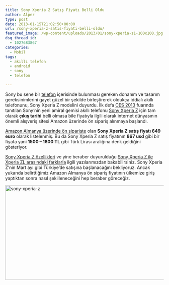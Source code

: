 ```yaml
---
title: Sony Xperia Z Satış Fiyatı Belli Oldu
author: Alper
type: post
date: 2013-01-15T21:02:50+00:00
url: /sony-xperia-z-satis-fiyati-belli-oldu/
featured_image: /wp-content/uploads/2013/01/sony-xperia-z1-100x100.jpg
dsq_thread_id:
  - 1027683867
categories:
  - Mobil
tags:
  - akıllı telefon
  - android
  - sony
  - telefon

---
```

Sony bu sene bir [telefon][1] içerisinde bulunması gereken donanım ve tasarım gereksinimlerini gayet güzel bir şekilde birleştirerek oldukça iddialı akıllı telefonunu, Sony Xperia Z modelini duyurdu. İlk defa [CES 2013][2] fuarında tanıtılan Sony&#8217;nin yeni amiral gemisi akıllı telefonu [Sony Xperia Z][3] için tam olarak **çıkış tarihi** belli olmasa bile fiyatıyla ilgili olarak internet dünyasının önemli alışveriş sitesi Amazon üzerinde ön sipariş alınmaya başlandı.

<a href="https://www.amazon.de/Sony-Smartphone-Touchscreen-Quadcore-Megapixel/dp/B00AXSXDFI" target="_blank">Amazon Almanya üzerinde ön siparişte</a> olan **Sony Xperia Z satış fiyatı 649 euro** olarak listelenmiş. Bu da Sony Xperia Z satış fiyatının **867 usd** gibi bir fiyata yani **1500 &#8211; 1600 TL** gibi Türk Lirası aralığına denk geldiğini gösteriyor.

[Sony Xperia Z özellikleri][4] ve yine beraber duyurulduğu [Sony Xperia Z ile Xperia ZL arasındaki farklarla][5] ilgili yazılarımızdan bakabilirsiniz. Sony Xperia Z&#8217;nin Mart ayı gibi Türkiye&#8217;de satışına başlanacağını bekliyoruz. Ancak yukarıda belirttiğimiz Amazon Almanya ön sipariş fiyatının ülkemize giriş yaptıktan sonra nasıl şekilleneceğini hep beraber göreceğiz.

<img class="aligncenter size-full wp-image-10948" alt="sony-xperia-z" src="https://www.murekkep.org/wp-content/uploads/2013/01/sony-xperia-z1.jpg" width="600" height="300" srcset="https://www.murekkep.org/wp-content/uploads/2013/01/sony-xperia-z1.jpg 600w, https://www.murekkep.org/wp-content/uploads/2013/01/sony-xperia-z1-400x200.jpg 400w, https://www.murekkep.org/wp-content/uploads/2013/01/sony-xperia-z1-50x25.jpg 50w, https://www.murekkep.org/wp-content/uploads/2013/01/sony-xperia-z1-125x62.jpg 125w, https://www.murekkep.org/wp-content/uploads/2013/01/sony-xperia-z1-300x150.jpg 300w, https://www.murekkep.org/wp-content/uploads/2013/01/sony-xperia-z1-580x290.jpg 580w" sizes="(max-width: 600px) 100vw, 600px" />

 [1]: https://www.murekkep.org/telefon "telefon"
 [2]: https://www.murekkep.org/ces-2013-etkinliginde-duyurulan-dijital-ve-aynasiz-kameralar-10821
 [3]: https://www.murekkep.org/telefon/sony-xperia-z "Sony Xperia Z"
 [4]: https://www.murekkep.org/sony-xperia-z-ozelliklerine-hizli-bakis-10699 "sony xperia z özellikleri"
 [5]: https://www.murekkep.org/sony-xperia-z-ve-xperia-zl-arasinda-ne-fark-var-10764 "Sony Xperia Z ve Xperia ZL Arasındaki farklar"